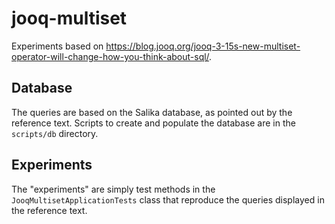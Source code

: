# jooq-multiset

Experiments based on https://blog.jooq.org/jooq-3-15s-new-multiset-operator-will-change-how-you-think-about-sql/.

## Database

The queries are based on the Salika database, as pointed out by the reference text. Scripts to create and populate the database are in the `scripts/db` directory.

## Experiments

The "experiments" are simply test methods in the `JooqMultisetApplicationTests` class that reproduce the queries displayed in the reference text.
